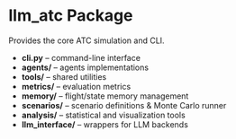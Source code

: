 # llm_atc Package

Provides the core ATC simulation and CLI.

- **cli.py** – command-line interface  
- **agents/** – agents implementations  
- **tools/** – shared utilities  
- **metrics/** – evaluation metrics  
- **memory/** – flight/state memory management  
- **scenarios/** – scenario definitions & Monte Carlo runner  
- **analysis/** – statistical and visualization tools  
- **llm_interface/** – wrappers for LLM backends  
